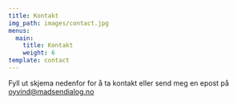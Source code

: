 ```yaml
---
title: Kontakt
img_path: images/contact.jpg
menus:
  main:
    title: Kontakt
    weight: 6
template: contact
---
```

Fyll ut skjema nedenfor for å ta kontakt eller send meg en epost på oyvind@madsendialog.no